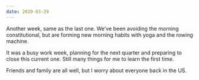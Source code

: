 ```yaml
---
date: 2020-03-29
---
```


Another week, same as the last one. We’ve been avoiding the morning constitutional, but are forming new morning habits with yoga and the rowing machine.

It was a busy work week, planning for the next quarter and preparing to close this current one. Still many things for me to learn the first time.

Friends and family are all well, but I worry about everyone back in the US.
